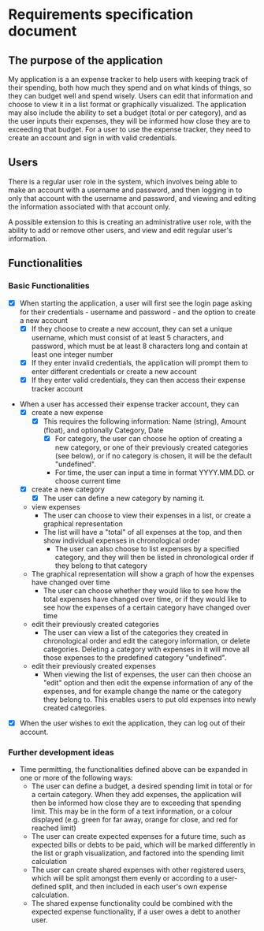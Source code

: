 # Requirements specification document

## The purpose of the application

My application is a an expense tracker to help users with keeping track of their spending, both how much they spend and on what kinds of things, so they can budget well and spend wisely. Users can edit that information and choose to view it in a list format or graphically visualized. The application may also include the ability to set a budget (total or per category), and as the user inputs their expenses, they will be informed how close they are to exceeding that budget. For a user to use the expense tracker, they need to create an account and sign in with valid credentials. 

## Users

There is a regular user role in the system, which involves being able to make an account with a username and password, and then logging in to only that account with the username and password, and viewing and editing the information associated with that account only. 

A possible extension to this is creating an administrative user role, with the ability to add or remove other users, and view and edit regular user's information.

## Functionalities

###   Basic Functionalities

- [x] When starting the application, a user will first see the login page asking for their credentials - username and password - and the option to create a new account
  - [x] If they choose to create a new account, they can set a unique username, which must consist of at least 5 characters, and password, which must be at least 8 characters long and contain at least one integer number 
  - [x] If they enter invalid credentials, the application will prompt them to enter different credentials or create a new account
  - [x] If they enter valid credentials, they can then access their expense tracker account
- When a user has accessed their expense tracker account, they can
  - [x] create a new expense
    - [x] This requires the following information: Name (string), Amount (float), and optionally Category, Date
      - [x] For category, the user can choose he option of creating a new category, or one of their previously created categories (see below), or if no category is chosen, it will be the default "undefined".
      - For time, the user can input a time in format YYYY.MM.DD. or choose current time
  - [x] create a new category
    - [x] The user can define a new category by naming it.
  -  view expenses
     -  The user can choose to view their expenses in a list, or create a graphical representation
     -  The list will have a "total" of all expenses at the top, and then show individual expenses in chronological order
        -  The user can also choose to list expenses by a specified category, and they will then be listed in chronological order if they belong to that category
    -  The graphical representation will show a graph of how the expenses have changed over time
       -  The user can choose whether they would like to see how the total expenses have changed over time, or if they would like to see how the expenses of a certain category have changed over time
  - edit their previously created categories
    - The user can view a list of the categories they created in chronological order and edit the category information, or delete categories. Deleting a category with expenses in it will move all those expenses to the predefined category "undefined".
  - edit their previously created expenses
    - When viewing the list of expenses, the user can then choose an "edit" option and then edit the expense information of any of the expenses, and for example change the name or the category they belong to. This enables users to put old expenses into newly created categories.
- [x] When the user wishes to exit the application, they can log out of their account.

###   Further development ideas	

- Time permitting, the functionalities defined above can be expanded in one or more of the following ways:
  - The user can define a budget, a desired spending limit in total or for a certain category. When they add expenses, the application will then be informed how close they are to exceeding that spending limit. This may be in the form of a text information, or a colour displayed (e.g. green for far away, orange for close, and red for reached limit)
  - The user can create expected expenses for a future time, such as expected bills or debts to be paid, which will be marked differently in the list or graph visualization, and factored into the spending limit calculation
  - The user can create shared expenses with other registered users, which will be split amongst them evenly or according to a user-defined split, and then included in each user's own expense calculation. 
  - The shared expense functionality could be combined with the expected expense functionality, if a user owes a debt to another user.
